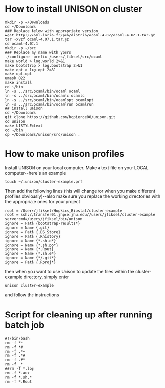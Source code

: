 # How to install UNISON on cluster

```
mkdir -p ~/Downloads
cd ~/Downloads
### Replace below with appropriate version
wget http://caml.inria.fr/pub/distrib/ocaml-4.07/ocaml-4.07.1.tar.gz
tar -xvzf ocaml-4.07.1.tar.gz
cd ocaml-4.07.1
mkdir -p ~/src
### Replace my name with yours
./configure -prefix /users/jfiksel/src/ocaml
make world > log.world 2>&1
make bootstrap > log.bootstrap 2>&1  
make opt > log.opt 2>&1
make opt.opt
umask 022     
make install
cd ~/bin
ln -s ../src/ocaml/bin/ocaml ocaml
ln -s ../src/ocaml/bin/ocamlc ocamlc
ln -s ../src/ocaml/bin/ocamlopt ocamlopt
ln -s ../src/ocaml/bin/ocamlrun ocamlrun
## install unison
cd ~/Downloads
git clone https://github.com/bcpierce00/unison.git
cd unison
make UISTYLE=text
cd ~/bin
cp ~/Downloads/unison/src/unison .
```

# How to make unison profiles
Install UNISON on your local computer.  Make a text file on your LOCAL computer--here's an example

```
touch ~/.unison/cluster-example.prf
```

Then add the following lines (this will change for when you make different profiles obviously)--also make sure you replace the working directories with the appropriate ones for your project

```
root = /Users/jfiksel/Hopkins_Biostat/cluster-example
root = ssh://transfer01.jhpce.jhu.edu//users/jfiksel/cluster-example
servercmd=/users/jfiksel/bin/unison
ignore = Path {bootstrap-results*}
ignore = Name {.git}
ignore = Path {.DS_Store}
ignore = Path {.Rhistory}
ignore = Name {*.sh.o*}
ignore = Name {*.sh.po*}
ignore = Name {*.Rout}
ignore = Name {*.sh.e*}
ignore = Name {*/.git*}
ignore = Path {.Rproj*}
```

then when you want to use Unison to update the files within the cluster-example directory, simply enter

```
unison cluster-example
```

and follow the instructions

# Script for cleaning up after running batch job

```
#!/bin/bash
rm -f *~
rm -f *#
rm -f .*~
rm -f .*#
rm -f .#*
rm -f _*
##rm -f *.log
rm -f *.aux
rm -f *.sh.*
rm -f *.Rout
```

